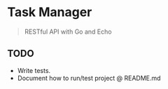 # Task Manager

> RESTful API with Go and Echo

## TODO

- Write tests.
- Document how to run/test project @ README.md
